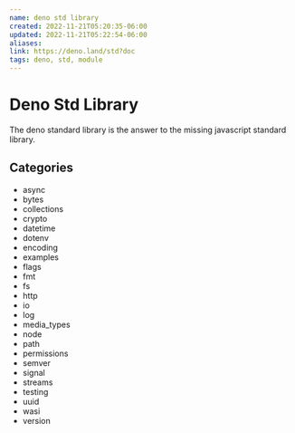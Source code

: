 ```yaml
---
name: deno std library
created: 2022-11-21T05:20:35-06:00
updated: 2022-11-21T05:22:54-06:00
aliases: 
link: https://deno.land/std?doc
tags: deno, std, module
---
```

# Deno Std Library

The deno standard library is the answer to the missing javascript standard library.


## Categories
- async
- bytes
- collections
- crypto
- datetime
- dotenv
- encoding
- examples
- flags
- fmt
- fs
- http
- io
- log
- media_types
- node
- path
- permissions
- semver
- signal
- streams
- testing
- uuid
- wasi
- version

